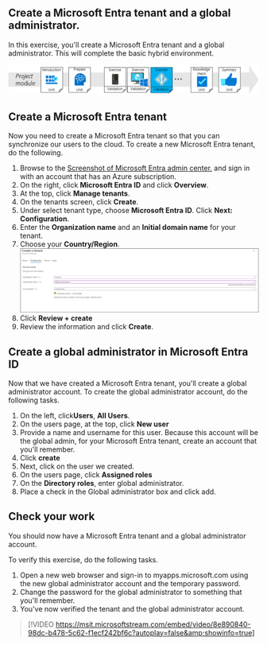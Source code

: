 <a name='create-an-azure-ad-tenant-and-a-global-administrator'></a>

## Create a Microsoft Entra tenant and a global administrator.
In this exercise, you'll create a Microsoft Entra tenant and a global administrator.  This will complete the basic hybrid environment.

![Diagram that shows a basic Microsoft Entra environment.](../media/5-exercise-1.png)

<a name='create-an-azure-ad-tenant'></a>

## Create a Microsoft Entra tenant
Now you need to create a Microsoft Entra tenant so that you can synchronize our users to the cloud.  To create a new Microsoft Entra tenant, do the following.

1. Browse to the [Screenshot of Microsoft Entra admin center.](https://entra.microsoft.com) and sign in with an account that has an Azure subscription.
2. On the right, click **Microsoft Entra ID** and click **Overview**.
3.  At the top, click **Manage tenants**.
4.  On the tenants screen, click **Create**.
5.  Under select tenant type, choose **Microsoft Entra ID**.  Click **Next: Configuration**.
6.  Enter the **Organization name** and an **Initial domain name** for your tenant.
7.  Choose your **Country/Region**.
 ![Screenshot of create tenant.](../media/tenant-1.png)
1.  Click **Review + create**
2. Review the information and click **Create**.

<a name='create-a-global-administrator-in-azure-ad'></a>

## Create a global administrator in Microsoft Entra ID
Now that we have created a Microsoft Entra tenant, you'll create a global administrator account.  To create the global administrator account, do the following tasks.

1.  On the left, click**Users**, **All Users**.
2.  On the users page, at the top, click **New user**
3.  Provide a name and username for this user. Because this account will be the global admin, for your Microsoft Entra tenant, create an account that you'll remember.
4.  Click **create**
5.  Next, click on the user we created.
6.  On the users page, click **Assigned roles**
7.  On  the **Directory roles**, enter global administrator.
8.  Place a check in the Global administrator box and click add.


## Check your work
You should now have a Microsoft Entra tenant and a global administrator account.

To verify this exercise, do the following tasks.

1. Open a new web browser and sign-in to myapps.microsoft.com using the new global administrator account and the temporary password.
2. Change the password for the global administrator to something that you'll remember.
3.  You've now verified the tenant and the global administrator account.



> [!VIDEO https://msit.microsoftstream.com/embed/video/8e890840-98dc-b478-5c62-f1ecf242bf6c?autoplay=false&amp;showinfo=true]

